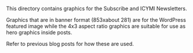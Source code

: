 This directory contains graphics for the Subscribe and ICYMI Newsletters. 

Graphics that are in banner format (853xabout 281) are for the WordPress featured image while the
4x3 aspect ratio graphics are suitable for use as hero graphics inside posts.

Refer to previous blog posts for how these are used.
